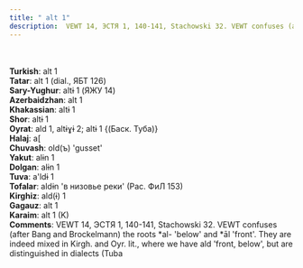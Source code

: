 ```yaml
---
title: " alt 1"
description:  VEWT 14, ЭСТЯ 1, 140-141, Stachowski 32. VEWT confuses (after Bang and Brockelmann) the roots *al- 'below' and *āl 'front'. They are indeed mixed in Kirgh. and Oyr. lit., where we have ald 'front, below', but are distinguished in dialects (Tuba
---
```

<p data-pagefind-weight="0.5">
<strong></strong><br><br>
<strong>Turkish</strong>:  alt 1<br>
<strong>Tatar</strong>:  alt 1 (dial., ЯБТ 126)<br>
<strong>Sary-Yughur</strong>:  altɨ 1 (ЯЖУ 14)<br>
<strong>Azerbaidzhan</strong>:  alt 1<br>
<strong>Khakassian</strong>:  altɨ 1<br>
<strong>Shor</strong>:  altɨ 1<br>
<strong>Oyrat</strong>:  ald 1, altɨɣɨ 2; altɨ 1 {(Баск. Туба)}<br>
<strong>Halaj</strong>:  a[<br>
<strong>Chuvash</strong>:  old(ъ) 'gusset'<br>
<strong>Yakut</strong>:  alɨn 1<br>
<strong>Dolgan</strong>:  alɨn 1<br>
<strong>Tuva</strong>:  a'ldɨ 1<br>
<strong>Tofalar</strong>:  aldɨn 'в низовье реки' (Рас. ФиЛ 153)<br>
<strong>Kirghiz</strong>:  ald(ɨ) 1<br>
<strong>Gagauz</strong>:  alt 1<br>
<strong>Karaim</strong>:  alt 1 (K)<br>
<strong>Comments</strong>:  VEWT 14, ЭСТЯ 1, 140-141, Stachowski 32. VEWT confuses (after Bang and Brockelmann) the roots *al- 'below' and *āl 'front'. They are indeed mixed in Kirgh. and Oyr. lit., where we have ald 'front, below', but are distinguished in dialects (Tuba<br>

</p>
